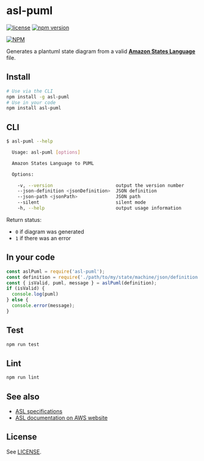# asl-puml

[![license](https://img.shields.io/badge/MIT-blue.svg)](https://github.com/massfords/asl-puml/blob/master/LICENSE)
[![npm version](https://badge.fury.io/js/asl-puml.svg)](https://badge.fury.io/js/asl-puml)

[![NPM](https://nodei.co/npm/asl-puml.png?stars=true)](https://www.npmjs.com/package/asl-puml)

Generates a plantuml state diagram from a valid [**Amazon States Language**](https://states-language.net/spec.html) file. 

## Install
```bash
# Use via the CLI
npm install -g asl-puml
# Use in your code
npm install asl-puml
```

## CLI
```bash
$ asl-puml --help

  Usage: asl-puml [options]

  Amazon States Language to PUML

  Options:

    -v, --version                       output the version number
    --json-definition <jsonDefinition>  JSON definition
    --json-path <jsonPath>              JSON path
    --silent                            silent mode
    -h, --help                          output usage information
```
Return status:
- `0` if diagram was generated
- `1` if there was an error

## In your code
```javascript
const aslPuml = require('asl-puml');
const definition = require('./path/to/my/state/machine/json/definition');
const { isValid, puml, message } = aslPuml(definition);
if (isValid) {
  console.log(puml)
} else {
  console.error(message);
}
```

## Test
```bash
npm run test
```

## Lint
```bash
npm run lint
```

## See also
- [ASL specifications](https://states-language.net/spec.html)
- [ASL documentation on AWS website](http://docs.aws.amazon.com/step-functions/latest/dg/concepts-amazon-states-language.html)


## License
See [LICENSE](./LICENSE).
